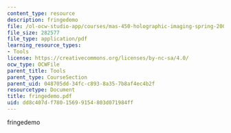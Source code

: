 ```yaml
---
content_type: resource
description: fringedemo
file: /ol-ocw-studio-app/courses/mas-450-holographic-imaging-spring-2003/dd8c407df78015699154803d071984ff_fringedemo.pdf
file_size: 282577
file_type: application/pdf
learning_resource_types:
- Tools
license: https://creativecommons.org/licenses/by-nc-sa/4.0/
ocw_type: OCWFile
parent_title: Tools
parent_type: CourseSection
parent_uid: 048705dd-34fc-c893-8a35-7b8af4ec4b2f
resourcetype: Document
title: fringedemo.pdf
uid: dd8c407d-f780-1569-9154-803d071984ff
---
```

fringedemo